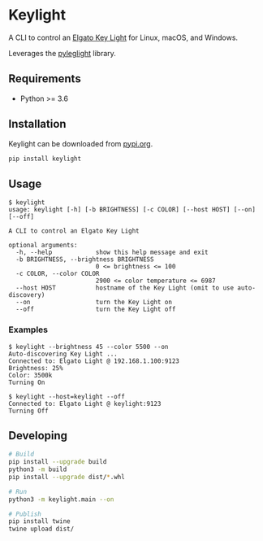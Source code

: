 # Keylight

A CLI to control an [Elgato Key Light](https://www.elgato.com/en/gaming/key-light) for Linux, macOS, and Windows.

Leverages the [pyleglight](https://gitlab.com/obviate.io/pyleglight) library.

## Requirements

* Python >= 3.6

## Installation

Keylight can be downloaded from [pypi.org](https://pypi.org/project/keylight/).

```bash
pip install keylight
```

## Usage

```
$ keylight
usage: keylight [-h] [-b BRIGHTNESS] [-c COLOR] [--host HOST] [--on] [--off]

A CLI to control an Elgato Key Light

optional arguments:
  -h, --help            show this help message and exit
  -b BRIGHTNESS, --brightness BRIGHTNESS
                        0 <= brightness <= 100
  -c COLOR, --color COLOR
                        2900 <= color temperature <= 6987
  --host HOST           hostname of the Key Light (omit to use auto-discovery)
  --on                  turn the Key Light on
  --off                 turn the Key Light off
```

### Examples

```
$ keylight --brightness 45 --color 5500 --on
Auto-discovering Key Light ...
Connected to: Elgato Light @ 192.168.1.100:9123
Brightness: 25%
Color: 3500k
Turning On

$ keylight --host=keylight --off
Connected to: Elgato Light @ keylight:9123
Turning Off
```

## Developing

```bash
# Build
pip install --upgrade build
python3 -m build
pip install --upgrade dist/*.whl

# Run
python3 -m keylight.main --on

# Publish
pip install twine
twine upload dist/
```
